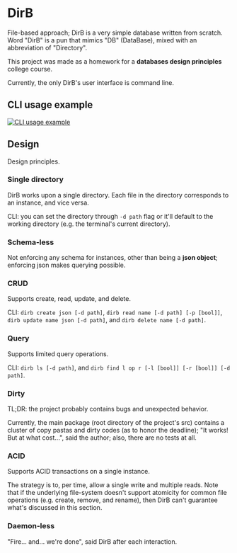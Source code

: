 # DirB

File-based approach; DirB is a very simple database written from scratch. Word "DirB" is a pun that mimics "DB" (DataBase), mixed with an abbreviation of "Directory".

This project was made as a homework for a **databases design principles** college course.

Currently, the only DirB's user interface is command line.

## CLI usage example

[![CLI usage example](https://asciinema.org/a/440994.svg)](https://asciinema.org/a/440994)

## Design

Design principles.

### Single directory

DirB works upon a single directory. Each file in the directory corresponds to an instance, and vice versa.

CLI: you can set the directory through `-d path` flag or it'll default to the working directory (e.g. the terminal's current directory).

### Schema-less

Not enforcing any schema for instances, other than being a **json object**; enforcing json makes querying possible.

### CRUD

Supports create, read, update, and delete.

CLI: `dirb create json [-d path]`, `dirb read name [-d path] [-p [bool]]`, `dirb update name json [-d path]`, and `dirb delete name [-d path]`.

### Query

Supports limited query operations.

CLI: `dirb ls [-d path]`, and `dirb find l op r [-l [bool]] [-r [bool]] [-d path]`.

### Dirty

TL;DR: the project probably contains bugs and unexpected behavior.

Currently, the main package (root directory of the project's src) contains a cluster of copy pastas and dirty codes (as to honor the deadline); "It works! But at what cost...", said the author; also, there are no tests at all.

### ACID

Supports ACID transactions on a single instance.

The strategy is to, per time, allow a single write and multiple reads. Note that if the underlying file-system doesn't support atomicity for common file operations (e.g. create, remove, and rename), then DirB can't guarantee what's discussed in this section.

### Daemon-less

"Fire... and... we're done", said DirB after each interaction.

